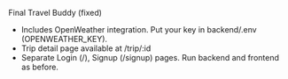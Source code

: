 Final Travel Buddy (fixed)
- Includes OpenWeather integration. Put your key in backend/.env (OPENWEATHER_KEY).
- Trip detail page available at /trip/:id
- Separate Login (/), Signup (/signup) pages.
Run backend and frontend as before.
